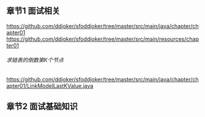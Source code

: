 ## 章节1 面试相关
<https://github.com/ddjoker/sfoddjoker/tree/master/src/main/java/chapter/chapter01>
<https://github.com/ddjoker/sfoddjoker/tree/master/src/main/resources/chapter01>

###### 求链表的倒数第K个节点
<https://github.com/ddjoker/sfoddjoker/tree/master/src/main/java/chapter/chapter01/LinkModelLastKValue.java>

## 章节2 面试基础知识
